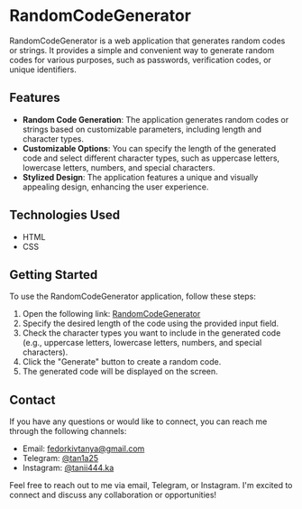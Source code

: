 # RandomCodeGenerator

RandomCodeGenerator is a web application that generates random codes or strings. It provides a simple and convenient way to generate random codes for various purposes, such as passwords, verification codes, or unique identifiers.

## Features

- **Random Code Generation**: The application generates random codes or strings based on customizable parameters, including length and character types.
- **Customizable Options**: You can specify the length of the generated code and select different character types, such as uppercase letters, lowercase letters, numbers, and special characters.
- **Stylized Design**: The application features a unique and visually appealing design, enhancing the user experience.

## Technologies Used

- HTML
- CSS

## Getting Started

To use the RandomCodeGenerator application, follow these steps:

1. Open the following link: [RandomCodeGenerator](https://tanichk4.github.io/randomcodegenerator/)
2. Specify the desired length of the code using the provided input field.
3. Check the character types you want to include in the generated code (e.g., uppercase letters, lowercase letters, numbers, and special characters).
4. Click the "Generate" button to create a random code.
5. The generated code will be displayed on the screen.

## Contact

If you have any questions or would like to connect, you can reach me through the following channels:

- Email: fedorkivtanya@gmail.com
- Telegram: [@tan1a25](https://t.me/tan1a25)
- Instagram: [@tanii444.ka](https://instagram.com/tanii444.ka?igshid=ZWQyN2ExYTkwZQ==)

Feel free to reach out to me via email, Telegram, or Instagram. I'm excited to connect and discuss any collaboration or opportunities!
